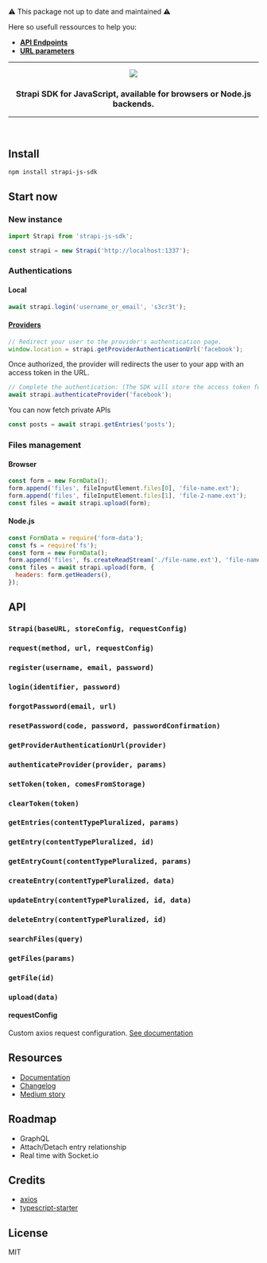 ⚠️ This package not up to date and maintained ⚠️

Here so usefull ressources to help you:

- [**API Endpoints**](https://strapi.io/documentation/3.0.0-beta.x/guides/api-endpoints.html#endpoints)
- [**URL parameters**](https://strapi.io/documentation/3.0.0-beta.x/guides/parameters.html)

---

<p align="center"><img src="https://cldup.com/7umchwdUBh.png" /></p>

<h3 align="center">Strapi SDK for JavaScript, available for browsers or Node.js backends.</h3>

---

<br>

## Install

```sh
npm install strapi-js-sdk
```

## Start now

### New instance

```js
import Strapi from 'strapi-js-sdk';

const strapi = new Strapi('http://localhost:1337');
```

### Authentications

#### Local

```js
await strapi.login('username_or_email', 's3cr3t');
```

#### [Providers](https://strapi.io/documentation/guides/authentication.html#providers)

```js
// Redirect your user to the provider's authentication page.
window.location = strapi.getProviderAuthenticationUrl('facebook');
```

Once authorized, the provider will redirects the user to your app with an access token in the URL.

```js
// Complete the authentication: (The SDK will store the access token for you)
await strapi.authenticateProvider('facebook');
```

You can now fetch private APIs

```js
const posts = await strapi.getEntries('posts');
```

### Files management

#### Browser

```js
const form = new FormData();
form.append('files', fileInputElement.files[0], 'file-name.ext');
form.append('files', fileInputElement.files[1], 'file-2-name.ext');
const files = await strapi.upload(form);
```

#### Node.js

```js
const FormData = require('form-data');
const fs = require('fs');
const form = new FormData();
form.append('files', fs.createReadStream('./file-name.ext'), 'file-name.ext');
const files = await strapi.upload(form, {
  headers: form.getHeaders(),
});
```

## API

### `Strapi(baseURL, storeConfig, requestConfig)`

### `request(method, url, requestConfig)`

### `register(username, email, password)`

### `login(identifier, password)`

### `forgotPassword(email, url)`

### `resetPassword(code, password, passwordConfirmation)`

### `getProviderAuthenticationUrl(provider)`

### `authenticateProvider(provider, params)`

### `setToken(token, comesFromStorage)`

### `clearToken(token)`

### `getEntries(contentTypePluralized, params)`

### `getEntry(contentTypePluralized, id)`

### `getEntryCount(contentTypePluralized, params)`

### `createEntry(contentTypePluralized, data)`

### `updateEntry(contentTypePluralized, id, data)`

### `deleteEntry(contentTypePluralized, id)`

### `searchFiles(query)`

### `getFiles(params)`

### `getFile(id)`

### `upload(data)`

#### requestConfig

Custom axios request configuration. [See documentation](https://github.com/axios/axios#request-config)

## Resources

- [Documentation](https://strapi.github.io/strapi-js-sdk)
- [Changelog](https://github.com/strapi/strapi-js-sdk/blob/master/CHANGELOG.md)
- [Medium story](https://medium.com/strapi/announcing-the-strapi-javascript-sdk-ac89f140a9d1)

## Roadmap

- GraphQL
- Attach/Detach entry relationship
- Real time with Socket.io

## Credits

- [axios](https://github.com/axios/axios)
- [typescript-starter](https://github.com/bitjson/typescript-starter)

## License

MIT
